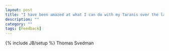 ```yaml
---
layout: post
title: "I have been amazed at what I can do with my Taranis over the last year and realized I should probably show my appreciation. merci beaucoup"
description: ""
category: ""
tags: [Feedback]
---
```

{% include JB/setup %}
Thomas Svedman
